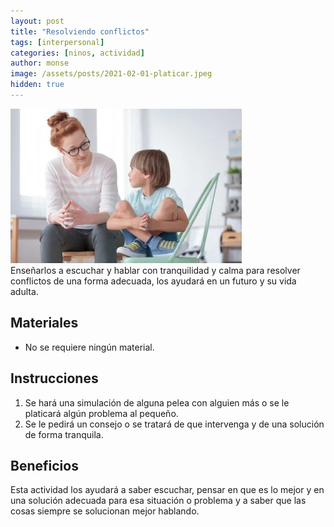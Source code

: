 ```yaml
---
layout: post
title: "Resolviendo conflictos"
tags: [interpersonal]
categories: [ninos, actividad]
author: monse
image: /assets/posts/2021-02-01-platicar.jpeg
hidden: true
---
```

![Actividad de platicar](/assets/posts/2021-02-01-platicar.jpeg)<br/>
Enseñarlos a escuchar y hablar con tranquilidad y calma para resolver conflictos de una forma adecuada, los ayudará en un futuro y su vida adulta. 

## Materiales 
- No se requiere ningún material. 

## Instrucciones 
1. Se hará una simulación de alguna pelea con alguien más o se le platicará algún problema al pequeño.
2. Se le pedirá un consejo o se tratará de que intervenga y de una solución de forma tranquila.  

## Beneficios 
Esta actividad los ayudará a saber escuchar, pensar en que es lo mejor y en una solución adecuada para esa situación o problema y a saber que las cosas siempre se solucionan mejor hablando.  